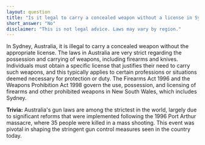 ```yaml
---
layout: question
title: "Is it legal to carry a concealed weapon without a license in Sydney, Australia?"
short_answer: "No"
disclaimer: "This is not legal advice. Laws may vary by region."
---
```


In Sydney, Australia, it is illegal to carry a concealed weapon without the appropriate license. The laws in Australia are very strict regarding the possession and carrying of weapons, including firearms and knives. Individuals must obtain a specific license that justifies their need to carry such weapons, and this typically applies to certain professions or situations deemed necessary for protection or duty. The Firearms Act 1996 and the Weapons Prohibition Act 1998 govern the use, possession, and licensing of firearms and other prohibited weapons in New South Wales, which includes Sydney.

**Trivia:** Australia's gun laws are among the strictest in the world, largely due to significant reforms that were implemented following the 1996 Port Arthur massacre, where 35 people were killed in a mass shooting. This event was pivotal in shaping the stringent gun control measures seen in the country today.
